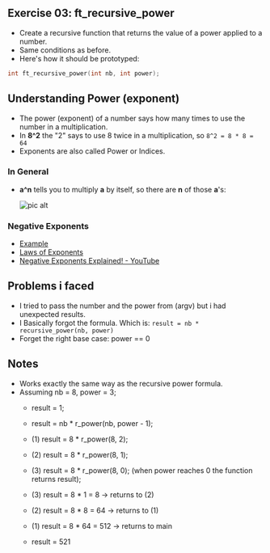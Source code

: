 
## Exercise 03: ft_recursive_power
- Create a recursive function that returns the value of a power applied to a number.
- Same conditions as before.
- Here's how it should be prototyped:
```C
int	ft_recursive_power(int nb, int power);
```

## Understanding Power (exponent)
- The power (exponent) of a number says how many times to use the number in a multiplication.
- In **8^2** the "2" says to use 8 twice in a multiplication, so `8^2 = 8 * 8 = 64`
- Exponents are also called Power or Indices.

### In General
- **a^n** tells you to multiply **a** by itself, so there are **n** of those **a**'s:

   ![pic alt](https://github.com/achrafelkhnissi/Computer-Science/blob/master/1337/imgs/exponent-definition.gif)

### Negative Exponents
- [Example](https://www.mathsisfun.com/exponent.html)
- [Laws of Exponents](https://www.mathsisfun.com/algebra/exponent-laws.html)
- [Negative Exponents Explained! - YouTube](https://www.youtube.com/watch?v=TKj8kEofbAw)

## Problems i faced
- I tried to pass the number and the power from (argv) but i had unexpected results.
- I Basically forgot the formula. Which is: `result = nb * recursive_power(nb, power)`
- Forget the right base case: power == 0

## Notes
- Works exactly the same way as the recursive power formula.
- Assuming nb = 8, power = 3;
	- result = 1;
	- result = nb * r_power(nb, power - 1);
	- (1) result = 8 * r_power(8, 2);
	- (2) result = 8 * r_power(8, 1);
	- (3) result = 8 * r_power(8, 0); (when power reaches 0 the function returns result);

	- (3) result = 8 * 1 = 8 -> returns to (2)
	- (2) result = 8 * 8 = 64 -> returns to (1)
	- (1) result = 8 * 64 = 512 -> returns to main
	- result = 521

